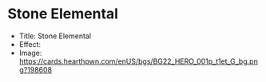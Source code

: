 # Stone Elemental
- Title:  Stone Elemental
- Effect:  
- Image:  https://cards.hearthpwn.com/enUS/bgs/BG22_HERO_001p_t1et_G_bg.png?198608
